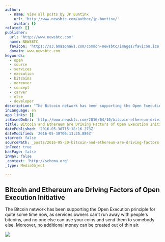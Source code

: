 ```yaml
---
author:
  - name: View all posts by JP Buntinx
    url: 'http://www.newsbtc.com/author/jp-buntinx/'
    avatar: {}
related: []
publisher:
  url: 'http://www.newsbtc.com'
  name: NEWSBTC
  favicon: 'https://s3.amazonaws.com/common-newsbtc/images/favicon.ico'
  domain: www.newsbtc.com
keywords:
  - open
  - source
  - services
  - execution
  - bitcoins
  - moreover
  - concept
  - carver
  - else
  - developer
description: "The Bitcoin network has been supporting the Open Execution principle for quite some time now, as services owners can't run away with people's bitcoins, and no one else can use your coins and send them to somebody else. Moreover, no additional money can be created out of thin air."
inLanguage: en
app_links: []
isBasedOnUrl: 'http://www.newsbtc.com/2016/04/10/bitcoin-ethereum-driving-factors-open-execution-initative/'
title: Bitcoin and Ethereum are Driving Factors of Open Execution Initiative
datePublished: '2016-05-30T15:18:16.273Z'
dateModified: '2016-05-30T06:11:25.886Z'
starred: false
sourcePath: _posts/2016-05-30-bitcoin-and-ethereum-are-driving-factors-of-open-execution-i.md
inFeed: true
hasPage: false
inNav: false
_context: 'http://schema.org'
_type: MediaObject

---
```

<article style=""><h1>Bitcoin and Ethereum are Driving Factors of Open Execution Initiative</h1><p>The Bitcoin network has been supporting the Open Execution principle for quite some time now, as services owners can't run away with people's bitcoins, and no one else can use your coins and send them to somebody else. Moreover, no additional money can be created out of thin air.</p><img src="http://s3.amazonaws.com/main-newsbtc-images/2016/04/10094416/shutterstock_386520877.jpg" /></article>